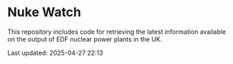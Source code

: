 # Nuke Watch

This repository includes code for retrieving the latest information available on the output of EDF nuclear power plants in the UK.

Last updated: 2025-04-27 22:13